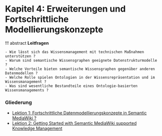 # Kapitel 4: Erweiterungen und Fortschrittliche Modellierungskonzepte


!!! abstract
    **Leitfragen**  

    - Wie lässt sich das Wissensmanagement mit technischen Maßnahmen unterstützen ?
    - Warum sind semantische Wissensgraphen geeignete Datenstrukturmodelle ?
    - Welche Vorteile bieten semantische Wissensgraphen gegenüber anderen Datenmodellen ?
    - Welche Rolle spielen Ontologien in der Wissensrepräsentation und im Wissensmanagement ?
    - Was sind wesentliche Bestandteile eines Ontologie-basierten Wissensmanagements ?

### Gliederung

- [Lektion 1: Fortschrittliche Datenmodellierungskonzepte in Semantic MediaWiki ?](modelling.md)
- [Lektion 2: Getting Started with Semantic MediaWiki supported Knowledge Management](setup.md)
<!-- - [Lektion 3: Welche Rolle spielt der Mensch im Wissensmanagement ?](...) -->